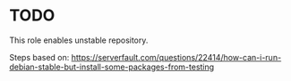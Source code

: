 # TODO

This role enables unstable repository.

Steps based on: https://serverfault.com/questions/22414/how-can-i-run-debian-stable-but-install-some-packages-from-testing